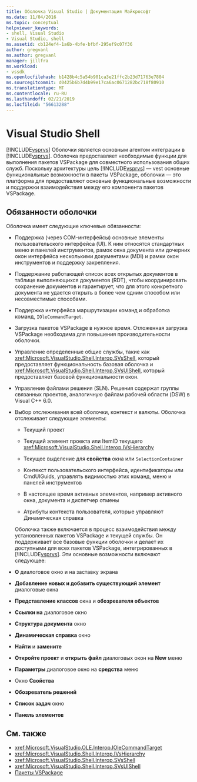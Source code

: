 ```yaml
---
title: Оболочка Visual Studio | Документация Майкрософт
ms.date: 11/04/2016
ms.topic: conceptual
helpviewer_keywords:
- shell, Visual Studio
- Visual Studio, shell
ms.assetid: cb124ef4-1a6b-4bfe-bfbf-295ef9c07f36
author: gregvanl
ms.author: gregvanl
manager: jillfra
ms.workload:
- vssdk
ms.openlocfilehash: b1428b4c5a54b901ca3e21ffc2b23d71763e7804
ms.sourcegitcommit: d0425b6b7d4b99e17ca6ac0671282bc718f80910
ms.translationtype: MT
ms.contentlocale: ru-RU
ms.lasthandoff: 02/21/2019
ms.locfileid: "56613288"
---
```

# <a name="visual-studio-shell"></a>Visual Studio Shell
[!INCLUDE[vsprvs](../../code-quality/includes/vsprvs_md.md)] Оболочки является основным агентом интеграции в [!INCLUDE[vsprvs](../../code-quality/includes/vsprvs_md.md)]. Оболочка предоставляет необходимые функции для выполнения пакетов VSPackage для совместного использования общих служб. Поскольку архитектуры цель [!INCLUDE[vsprvs](../../code-quality/includes/vsprvs_md.md)] — vest основные функциональные возможности в пакеты VSPackage, оболочки — это платформа для предоставляют основные функциональные возможности и поддержки взаимодействия между его компонента пакетов VSPackage.

## <a name="shell-responsibilities"></a>Обязанности оболочки
 Оболочка имеет следующие ключевые обязанности:

- Поддержка (через COM-интерфейсы) основные элементы пользовательского интерфейса (UI). К ним относятся стандартных меню и панелей инструментов, рамок окна документа или дочерних окон интерфейса несколькими документами (MDI) и рамки окон инструментов и поддержку закрепления.

- Поддержание работающей список всех открытых документов в таблице выполняющихся документов (RDT), чтобы координировать сохранение документов и гарантирует, что для этого конкретного документа не удается открыть в более чем одним способом или несовместимые способами.

- Поддержка интерфейса маршрутизации команд и обработка команд, `IOleCommandTarget`.

- Загрузка пакетов VSPackage в нужное время. Отложенная загрузка VSPackage необходима для повышения производительности оболочки.

- Управление определенные общие службы, такие как <xref:Microsoft.VisualStudio.Shell.Interop.SVsShell>, который предоставляет функциональность базовая оболочка и <xref:Microsoft.VisualStudio.Shell.Interop.SVsUIShell>, который предоставляет базовой функциональности окон.

- Управление файлами решения (SLN). Решения содержат группы связанных проектов, аналогичную файлам рабочей области (DSW) в Visual C++ 6.0.

- Выбор отслеживания всей оболочки, контекст и валюты. Оболочка отслеживает следующие элементы:

  -   Текущий проект

  -   Текущий элемент проекта или ItemID текущего <xref:Microsoft.VisualStudio.Shell.Interop.IVsHierarchy>

  -   Текущее выделение для **свойства** окна или `SelectionContainer`

  -   Контекст пользовательского интерфейса, идентификаторы или CmdUIGuids, управлять видимостью этих команд, меню и панелей инструментов

  -   В настоящее время активных элементов, например активного окна, документа и диспетчер отмены

  -   Атрибуты контекста пользователя, которые управляют Динамическая справка

  Оболочка также включается в процесс взаимодействия между установленных пакетов VSPackage и текущей службы. Он поддерживает все базовые функции оболочки и делает их доступными для всех пакетов VSPackage, интегрированных в [!INCLUDE[vsprvs](../../code-quality/includes/vsprvs_md.md)]. Эти основные возможности включают следующее:

- **О** диалоговое окно и на заставку экрана

- **Добавление новых и добавить существующий элемент** диалоговые окна

- **Представление классов** окна и **обозревателя объектов**

- **Ссылки на** диалоговое окно

- **Структура документа** окно

- **Динамическая справка** окно

- **Найти** и **замените**

- **Откройте проект** и **открыть файл** диалоговых окон на **New** меню

- **Параметры** диалоговое окно на **средства** меню

- Окно **Свойства**

- **Обозреватель решений**

- **Список задач** окно

- **Панель элементов**

## <a name="see-also"></a>См. также
- <xref:Microsoft.VisualStudio.OLE.Interop.IOleCommandTarget>
- <xref:Microsoft.VisualStudio.Shell.Interop.IVsHierarchy>
- <xref:Microsoft.VisualStudio.Shell.Interop.SVsShell>
- <xref:Microsoft.VisualStudio.Shell.Interop.SVsUIShell>
- [Пакеты VSPackage](../../extensibility/internals/vspackages.md)